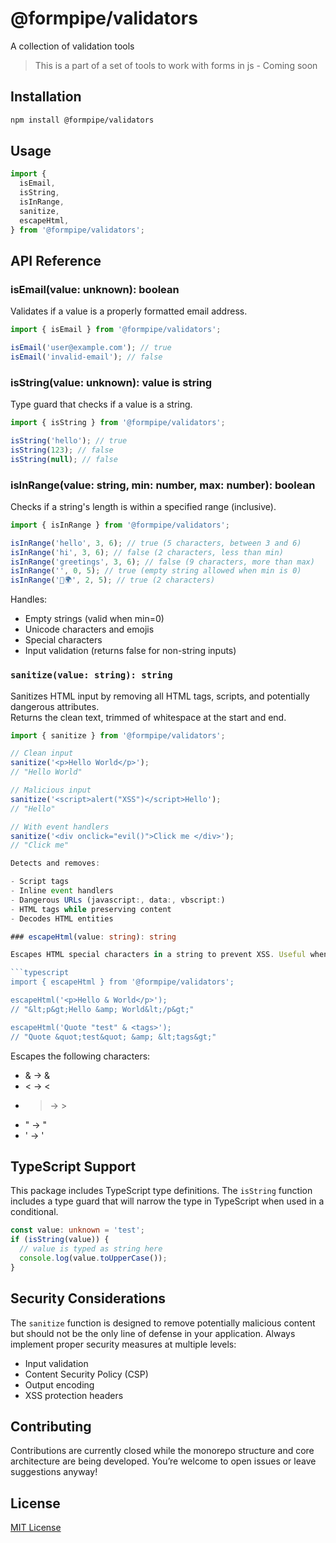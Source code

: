 # @formpipe/validators

A collection of validation tools

> This is a part of a set of tools to work with forms in js - Coming soon

## Installation

```bash
npm install @formpipe/validators
```

## Usage

```typescript
import {
  isEmail,
  isString,
  isInRange,
  sanitize,
  escapeHtml,
} from '@formpipe/validators';
```

## API Reference

### isEmail(value: unknown): boolean

Validates if a value is a properly formatted email address.

```typescript
import { isEmail } from '@formpipe/validators';

isEmail('user@example.com'); // true
isEmail('invalid-email'); // false
```

### isString(value: unknown): value is string

Type guard that checks if a value is a string.

```typescript
import { isString } from '@formpipe/validators';

isString('hello'); // true
isString(123); // false
isString(null); // false
```

### isInRange(value: string, min: number, max: number): boolean

Checks if a string's length is within a specified range (inclusive).

```typescript
import { isInRange } from '@formpipe/validators';

isInRange('hello', 3, 6); // true (5 characters, between 3 and 6)
isInRange('hi', 3, 6); // false (2 characters, less than min)
isInRange('greetings', 3, 6); // false (9 characters, more than max)
isInRange('', 0, 5); // true (empty string allowed when min is 0)
isInRange('👋🌍', 2, 5); // true (2 characters)
```

Handles:

- Empty strings (valid when min=0)
- Unicode characters and emojis
- Special characters
- Input validation (returns false for non-string inputs)

### `sanitize(value: string): string`

Sanitizes HTML input by removing all HTML tags, scripts, and potentially dangerous attributes.  
Returns the clean text, trimmed of whitespace at the start and end.

````typescript
import { sanitize } from '@formpipe/validators';

// Clean input
sanitize('<p>Hello World</p>');
// "Hello World"

// Malicious input
sanitize('<script>alert("XSS")</script>Hello');
// "Hello"

// With event handlers
sanitize('<div onclick="evil()">Click me </div>');
// "Click me"

Detects and removes:

- Script tags
- Inline event handlers
- Dangerous URLs (javascript:, data:, vbscript:)
- HTML tags while preserving content
- Decodes HTML entities

### escapeHtml(value: string): string

Escapes HTML special characters in a string to prevent XSS. Useful when you need to display user input as HTML.

```typescript
import { escapeHtml } from '@formpipe/validators';

escapeHtml('<p>Hello & World</p>');
// "&lt;p&gt;Hello &amp; World&lt;/p&gt;"

escapeHtml('Quote "test" & <tags>');
// "Quote &quot;test&quot; &amp; &lt;tags&gt;"
````

Escapes the following characters:

- & → &amp;
- < → &lt;
- > → &gt;
- " → &quot;
- ' → &#39;

## TypeScript Support

This package includes TypeScript type definitions. The `isString` function includes a type guard that will narrow the type in TypeScript when used in a conditional.

```typescript
const value: unknown = 'test';
if (isString(value)) {
  // value is typed as string here
  console.log(value.toUpperCase());
}
```

## Security Considerations

The `sanitize` function is designed to remove potentially malicious content but should not be the only line of defense in your application. Always implement proper security measures at multiple levels:

- Input validation
- Content Security Policy (CSP)
- Output encoding
- XSS protection headers

## Contributing

Contributions are currently closed while the monorepo structure and core architecture are being developed.
You’re welcome to open issues or leave suggestions anyway!

## License

[MIT License](https://github.com/FacuBotta/formpipe/blob/main/LICENSE)
